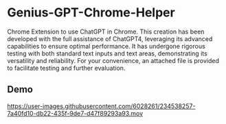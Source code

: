 # Genius-GPT-Chrome-Helper
Chrome Extension to use ChatGPT in Chrome.
This creation has been developed with the full assistance of ChatGPT4, leveraging its advanced capabilities to ensure optimal performance. It has undergone rigorous testing with both standard text inputs and text areas, demonstrating its versatility and reliability. For your convenience, an attached file is provided to facilitate testing and further evaluation.


## Demo



https://user-images.githubusercontent.com/6028261/234538257-7a40fd10-db22-435f-9de7-d47f89293a93.mov

